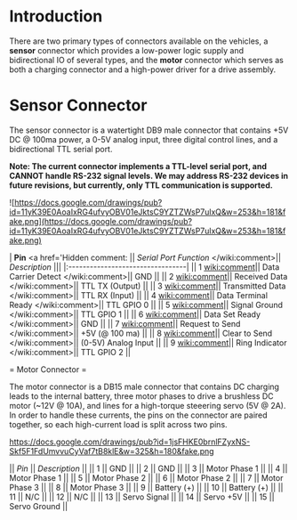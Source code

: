 # Introduction #

There are two primary types of connectors available on the vehicles, a **sensor** connector which provides a low-power logic supply and bidirectional IO of several types, and the **motor** connector which serves as both a charging connector and a high-power driver for a drive assembly.

# Sensor Connector #

The sensor connector is a watertight DB9 male connector that contains +5V DC @ 100ma power, a 0-5V analog input, three digital control lines, and a bidirectional TTL serial port.

**Note: The current connector implements a TTL-level serial port, and CANNOT handle RS-232 signal levels.  We may address RS-232 devices in future revisions, but currently, only TTL communication is supported.**

![https://docs.google.com/drawings/pub?id=11yK39E0AoaIxRG4ufvyOBV01eJktsC9YZTZWsP7ulxQ&w=253&h=181&fake.png](https://docs.google.com/drawings/pub?id=11yK39E0AoaIxRG4ufvyOBV01eJktsC9YZTZWsP7ulxQ&w=253&h=181&fake.png)

| **Pin** <a href='Hidden comment: || *Serial Port Function* </wiki:comment>|| *Description* |||
|:---------------------------------|
|| 1 <wiki:comment>|| Data Carrier Detect </wiki:comment>|| GND ||
|| 2 <wiki:comment>|| Received Data </wiki:comment>|| TTL TX (Output) ||
|| 3 <wiki:comment>|| Transmitted Data </wiki:comment>|| TTL RX (Input) ||
|| 4 <wiki:comment>|| Data Terminal Ready </wiki:comment>|| TTL GPIO 0 ||
|| 5 <wiki:comment>|| Signal Ground </wiki:comment>|| TTL GPIO 1 ||
|| 6 <wiki:comment>|| Data Set Ready </wiki:comment>|| GND ||
|| 7 <wiki:comment>|| Request to Send </wiki:comment>|| +5V (@ 100 ma) ||
|| 8 <wiki:comment>|| Clear to Send </wiki:comment>|| (0-5V) Analog Input ||
|| 9 <wiki:comment>|| Ring Indicator </wiki:comment>|| TTL GPIO 2 ||

= Motor Connector =

The motor connector is a DB15 male connector that contains DC charging leads to the internal battery, three motor phases to drive a brushless DC motor (~12V @ 10A), and lines for a high-torque steeering servo (5V @ 2A).  In order to handle these currents, the pins on the connector are paired together, so each high-current load is split across two pins.

https://docs.google.com/drawings/pub?id=1jsFHKE0brnlFZyxNS-Skf5F1FdUmvvuCyVaf7tB8klE&w=325&h=180&fake.png

|| *Pin* || *Description* ||
|| 1 || GND ||
|| 2 || GND ||
|| 3 || Motor Phase 1 ||
|| 4 || Motor Phase 1 ||
|| 5 || Motor Phase 2 ||
|| 6 || Motor Phase 2 ||
|| 7 || Motor Phase 3 ||
|| 8 || Motor Phase 3 ||
|| 9 || Battery (+) ||
|| 10 || Battery (+) ||
|| 11 || N/C ||
|| 12 || N/C ||
|| 13 || Servo Signal ||
|| 14 || Servo +5V ||
|| 15 || Servo Ground ||